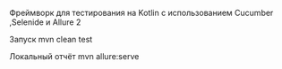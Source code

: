 Фреймворк для тестирования на Kotlin c использованием Cucumber ,Selenide и Allure 2


Запуск mvn clean test


Локальный отчёт mvn allure:serve
